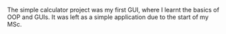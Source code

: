 The simple calculator project was my first GUI, where I learnt the basics of OOP and GUIs. It was left as a simple application due to the start of my MSc.
